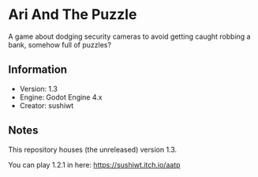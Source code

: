 # Ari And The Puzzle
A game about dodging security cameras to avoid getting caught robbing a bank, somehow full of puzzles?

## Information
- Version: 1.3
- Engine: Godot Engine 4.x
- Creator: sushiwt

## Notes
This repository houses (the unreleased) version 1.3. 

You can play 1.2.1 in here: https://sushiwt.itch.io/aatp
